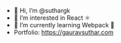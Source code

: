 - 👋 Hi, I’m @suthargk
- 👀 I’m interested in React ⚛️
- 🌱 I’m currently learning Webpack 🦄
- Portfolio: https://gauravsuthar.com
